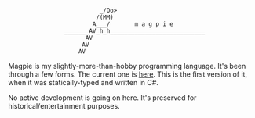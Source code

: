                               _/Oo>
                             /(MM)
                            A___/       m a g p i e
                    _______AV_h_h___________________________
                          AV
                         AV
                        AV


Magpie is my slightly-more-than-hobby programming language. It's been through a
few forms. The current one is [here](https://github.com/munificent/magpie).
This is the first version of it, when it was statically-typed and written in
C#.

No active development is going on here. It's preserved for
historical/entertainment purposes.
